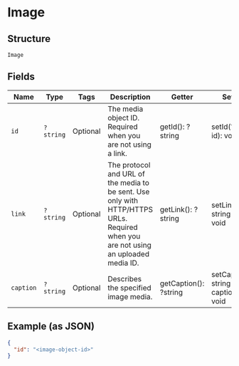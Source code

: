 
# Image

## Structure

`Image`

## Fields

| Name | Type | Tags | Description | Getter | Setter |
|  --- | --- | --- | --- | --- | --- |
| `id` | `?string` | Optional | The media object ID. Required when you are not using a link. | getId(): ?string | setId(?string id): void |
| `link` | `?string` | Optional | The protocol and URL of the media to be sent. Use only with HTTP/HTTPS URLs. Required when you are not using an uploaded media ID. | getLink(): ?string | setLink(?string link): void |
| `caption` | `?string` | Optional | Describes the specified image media. | getCaption(): ?string | setCaption(?string caption): void |

## Example (as JSON)

```json
{
  "id": "<image-object-id>"
}
```

